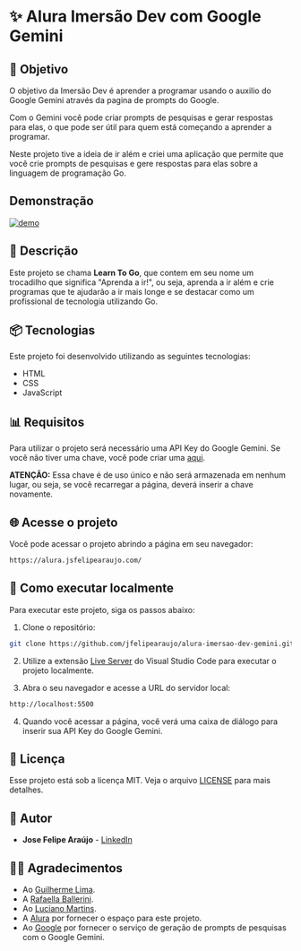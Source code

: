# ✨ Alura Imersão Dev com Google Gemini

## 🎯 Objetivo

O objetivo da Imersão Dev é aprender a programar usando o auxilio do Google Gemini através da pagina de prompts do Google.

Com o Gemini você pode criar prompts de pesquisas e gerar respostas para elas, o que pode ser útil para quem está começando a aprender a programar.

Neste projeto tive a ideia de ir além e criei uma aplicação que permite que você crie prompts de pesquisas e gere respostas para elas sobre a linguagem de programação Go.

## Demonstração

[![demo](./assets/demo.gif)](./assets/demo.gif)

## 📝 Descrição

Este projeto se chama **Learn To Go**, que contem em seu nome um trocadilho que significa "Aprenda a ir!", ou seja, aprenda a ir além e crie programas que te ajudarão a ir mais longe e se destacar como um profissional de tecnologia utilizando Go.

## 📦 Tecnologias

Este projeto foi desenvolvido utilizando as seguintes tecnologias:

- HTML
- CSS
- JavaScript

## 📊 Requisitos

Para utilizar o projeto será necessário uma API Key do Google Gemini. Se você não tiver uma chave, você pode criar uma [aqui](https://aistudio.google.com/app/apikey).

**ATENÇÃO:** Essa chave é de uso único e não será armazenada em nenhum lugar, ou seja, se você recarregar a página, deverá inserir a chave novamente.

## 🌐 Acesse o projeto

Você pode acessar o projeto abrindo a página em seu navegador:
```bash
https://alura.jsfelipearaujo.com/
```

## 🚀 Como executar localmente

Para executar este projeto, siga os passos abaixo:

1. Clone o repositório:

```bash
git clone https://github.com/jfelipearaujo/alura-imersao-dev-gemini.git
```

2. Utilize a extensão [Live Server](https://marketplace.visualstudio.com/items?itemName=ritwickdey.LiveServer) do Visual Studio Code para executar o projeto localmente.

3. Abra o seu navegador e acesse a URL do servidor local:

```bash
http://localhost:5500
```

4. Quando você acessar a página, você verá uma caixa de diálogo para inserir sua API Key do Google Gemini.

## 📄 Licença

Esse projeto está sob a licença MIT. Veja o arquivo [LICENSE](LICENSE) para mais detalhes.

## 📝 Autor

* **Jose Felipe Araújo** - [LinkedIn](https://www.linkedin.com/in/jsfelipearaujo/)

## 🙌🏻 Agradecimentos

* Ao [Guilherme Lima](https://www.linkedin.com/in/guilherme-lima-developer/).
* A [Rafaella Ballerini](https://www.linkedin.com/in/rafaellaballerini/).
* Ao [Luciano Martins](https://www.linkedin.com/in/lucianommartins/).
* A [Alura](https://www.alura.com.br/) por fornecer o espaço para este projeto.
* Ao [Google](https://www.google.com/) por fornecer o serviço de geração de prompts de pesquisas com o Google Gemini.